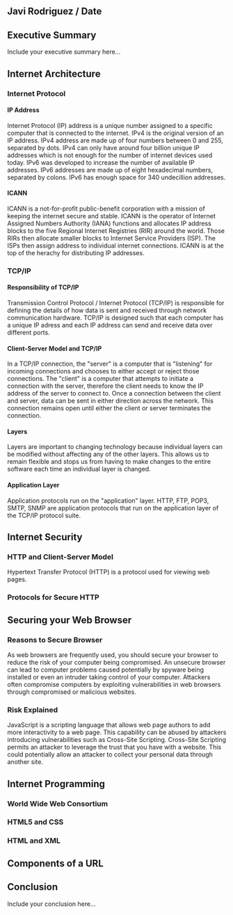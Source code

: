 ## Javi Rodriguez / Date

## Executive Summary 
Include your executive summary here...

## Internet Architecture
### Internet Protocol
#### IP Address
Internet Protocol (IP) address is a unique number assigned to a specific computer that is connected to the internet. IPv4 is the original version of an IP address. IPv4 address are made up of four numbers between 0 and 255, separated by dots. IPv4 can only have around four billion unique IP addresses which is not enough for the number of internet devices used today. IPv6 was developed to increase the number of available IP addresses. IPv6 addresses are made up of eight hexadecimal numbers, separated by colons. IPv6 has enough space for 340 undecillion addresses.
#### ICANN
ICANN is a not-for-profit public-benefit corporation with a mission of keeping the internet secure and stable. ICANN is the operator of Internet Assigned Numbers Authority (IANA) functions and allocates IP address blocks to the five Regional Internet Registries (RIR) around the world. Those RIRs then allocate smaller blocks to Internet Service Providers (ISP). The ISPs then assign address to individual internet connections. ICANN is at the top of the herachy for distributing IP addresses.
### TCP/IP
#### Responsibility of TCP/IP
Transmission Control Protocol / Internet Protocol (TCP/IP) is responsible for defining the details of how data is sent and received through network communication hardware. TCP/IP is designed such that each computer has a unique IP adress and each IP address can send and receive data over different ports.
#### Client-Server Model and TCP/IP
In a TCP/IP connection, the "server" is a computer that is "listening" for incoming connections and chooses to either accept or reject those connections. The "client" is a computer that attempts to initiate a connection with the server, therefore the client needs to know the IP address of the server to connect to. Once a connection between the client and server, data can be sent in either direction across the network. This connection remains open until either the client or server terminates the connection. 
#### Layers
Layers are important to changing technology because individual layers can be modified without affecting any of the other layers. This allows us to remain flexible and stops us from having to make changes to the entire software each time an individual layer is changed.
#### Application Layer
Application protocols run on the "application" layer. HTTP, FTP, POP3, SMTP, SNMP are application protocols that run on the application layer of the TCP/IP protocol suite.

## Internet Security
### HTTP and Client-Server Model
Hypertext Transfer Protocol (HTTP) is a protocol used for viewing web pages.
### Protocols for Secure HTTP

## Securing your Web Browser
### Reasons to Secure Browser
As web browsers are frequently used, you should secure your browser to reduce the risk of your computer being compromised. An unsecure browser can lead to computer problems caused potentially by spyware being installed or even an intruder taking control of your computer. Attackers often compromise computers by exploiting vulnerabilities in web browsers through compromised or malicious websites. 
### Risk Explained
JavaScript is a scripting language that allows web page authors to add more interactivity to a web page. This capability can be abused by attackers introducing vulnerabilities such as Cross-Site Scripting. Cross-Site Scripting permits an attacker to leverage the trust that you have with a website. This could potentially allow an attacker to collect your personal data through another site.

## Internet Programming
### World Wide Web Consortium
### HTML5 and CSS
### HTML and XML

## Components of a URL

## Conclusion
Include your conclusion here...
